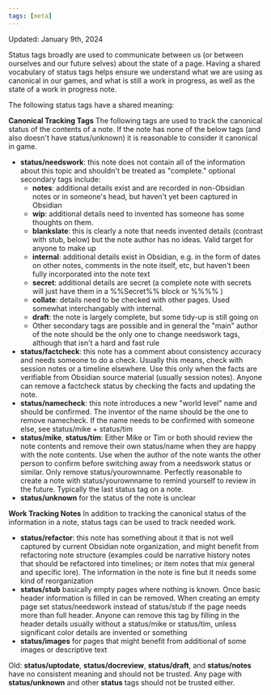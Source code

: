 ```yaml
---
tags: [meta]
---
```


Updated: January 9th, 2024

Status tags broadly are used to communicate between us (or between ourselves and our future selves) about the state of a page. Having a shared vocabulary of status tags helps ensure we understand what we are using as canonical in our games, and what is still a work in progress, as well as the state of a work in progress note.

The following status tags have a shared meaning:

**Canonical Tracking Tags**
The following tags are used to track the canonical status of the contents of a note. If the note has none of the below tags (and also doesn't have status/unknown) it is reasonable to consider it canonical in game.

- **status/needswork**: this note does not contain all of the information about this topic and shouldn't be treated as "complete." optional secondary tags include:
	- **notes**: additional details exist and are recorded in non-Obsidian notes or in someone's head, but haven't yet been captured in Obsidian
	- **wip**: additional details need to invented has someone has some thoughts on them. 
	- **blankslate**: this is clearly a note that needs invented details (contrast with stub, below) but the note author has no ideas. Valid target for anyone to make up
	- **internal**: additional details exist in Obsidian, e.g. in the form of dates on other notes, comments in the note itself, etc, but haven't been fully incorporated into the note text
	- **secret**: additional details are secret (a complete note with secrets will just have them in a %%Secret%% block or %%%% )
	- **collate**: details need to be checked with other pages. Used somewhat interchangably with internal. 
	- **draft**: the note is largely complete, but some tidy-up is still going on
	- Other secondary tags are possible and in general the "main" author of the note should be the only one to change needswork tags, although that isn't a hard and fast rule
- **status/factcheck**: this note has a comment about consistency accuracy and needs someone to do a check. Usually this means, check with session notes or a timeline elsewhere. Use this only when the facts are verifiable from Obsidian source material (usually session notes). Anyone can remove a factcheck status by checking the facts and updating the note.
- **status/namecheck**: this note introduces a new "world level" name and should be confirmed. The inventor of the name should be the one to remove namecheck. If the name needs to be confirmed with someone else, see status/mike + status/tim
- **status/mike**, **status/tim**: Either Mike or Tim or both should review the note contents and remove their own status/name when they are happy with the note contents. Use when the author of the note wants the other person to confirm before switching away from a needswork status or similar. Only remove status/yourownname. Perfectly reasonable to create a note with status/yourownname to remind yourself to review in the future. Typically the last status tag on a note.
- **status/unknown** for the status of the note is unclear

**Work Tracking Notes**
In addition to tracking the canonical status of the information in a note, status tags can be used to track needed work. 

- **status/refactor**: this note has something about it that is not well captured by current Obsidian note organization, and might benefit from refactoring note structure (examples could be narrative history notes that should be refactored into timelines; or item notes that mix general and specific lore). The information in the note is fine but it needs some kind of reorganization
- **status/stub** basically empty pages where nothing is known. Once basic header information is filled in can be removed. When creating an empty page set status/needswork instead of status/stub if the page needs more than full header. Anyone can remove this tag by filling in the header details usually without a status/mike or status/tim, unless significant color details are invented or something
- **status/images** for pages that might benefit from additional of some images or descriptive text

Old: **status/uptodate**, **status/docreview**, **status/draft**, and **status/notes** have no consistent meaning and should not be trusted. Any page with **status/unknown** and other **status** tags should not be trusted either. 